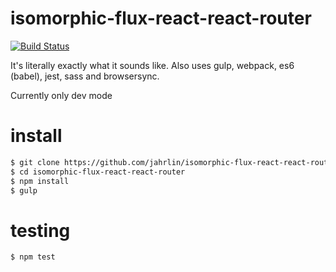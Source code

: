 # isomorphic-flux-react-react-router
[![Build Status](https://travis-ci.org/jahrlin/isomorphic-flux-react-react-router.svg?branch=master)](https://travis-ci.org/jahrlin/isomorphic-flux-react-react-router)

It's literally exactly what it sounds like. 
Also uses gulp, webpack, es6 (babel), jest, sass and browsersync.

Currently only dev mode

# install
```bash
$ git clone https://github.com/jahrlin/isomorphic-flux-react-react-router.git
$ cd isomorphic-flux-react-react-router
$ npm install
$ gulp
```

# testing
```bash
$ npm test
```
